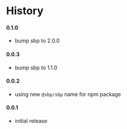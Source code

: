 # History

#### 0.1.0

- bump sbp to 2.0.0

#### 0.0.3

- bump sbp to 1.1.0

#### 0.0.2

- using new `@sbp/sbp` name for npm package

#### 0.0.1

- initial release
